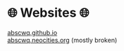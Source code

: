 # 🌐 Websites 🌐
[abscwq.github.io](https://abscwq.github.io) \
[abscwq.neocities.org](https://abscwq.neocities.org) (mostly broken)
